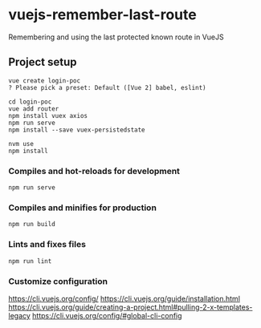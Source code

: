 # vuejs-remember-last-route
Remembering and using the last protected known route in VueJS 

## Project setup
```
vue create login-poc
? Please pick a preset: Default ([Vue 2] babel, eslint)

cd login-poc
vue add router
npm install vuex axios
npm run serve
npm install --save vuex-persistedstate

nvm use
npm install
```

### Compiles and hot-reloads for development
```
npm run serve
```

### Compiles and minifies for production
```
npm run build
```

### Lints and fixes files
```
npm run lint
```

### Customize configuration
https://cli.vuejs.org/config/
https://cli.vuejs.org/guide/installation.html
https://cli.vuejs.org/guide/creating-a-project.html#pulling-2-x-templates-legacy
https://cli.vuejs.org/config/#global-cli-config
